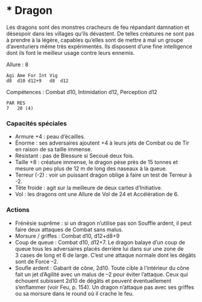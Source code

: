 # * Dragon

Les dragons sont des monstres cracheurs de feu répandant damnation et désespoir dans les villages qu’ils dévastent. De telles créatures ne sont pas à prendre à la légère, capables qu’elles sont de mettre à mal un groupe d’aventuriers même très expérimentés. Ils disposent d’une fine intelligence dont ils font le meilleur usage contre leurs ennemis.

Allure : 8

	Agi	Âme	For	Int	Vig
	d8	d10	d12+9	d8	d12

Compétences : Combat d10, Intimidation d12, Perception d12

	PAR	RES
	7	20 (4)

### Capacités spéciales
- Armure +4 : peau d’écailles.
- Énorme : ses adversaires ajoutent +4 à leurs jets de Combat ou de Tir en raison de sa taille immense.
- Résistant : pas de Blessure si Secoué deux fois.
- Taille +8 : créature immense, le dragon pèse près de 15 tonnes et mesure un peu plus de 12 m de long des naseaux à la queue.
- Terreur (-2) : voir un puissant dragon oblige à faire un test de Terreur à -2.
- Tête froide : agit sur la meilleure de deux cartes d’Initiative.
- Vol : les dragons ont une Allure de Vol de 24 et Accélération de 6.

### Actions
- Frénésie suprême : si un dragon n’utilise pas son Souffle ardent, il peut faire deux attaques de Combat sans malus.
- Morsure / griffes : Combat d10, d12+d8+9
- Coup de queue : Combat d10, d12+7. Le dragon balaye d’un coup de queue tous les adversaires placés derrière lui dans sur une zone de 3 cases de long et 6 de large. C’est une attaque normale dont les dégâts sont de Force –2.
- Soufle ardent :	Gabarit de cône, 2d10. Toute cible à l’intérieur du cône fait un jet d’Agilité avec un malus de –2 pour éviter l’attaque. Ceux qui échouent subissent 2d10 de dégâts et peuvent éventuellement s’enflammer (voir Feu, p. 154). Un dragon n’attaque pas avec ses griffes ou sa morsure dans le round où il crache le feu.
